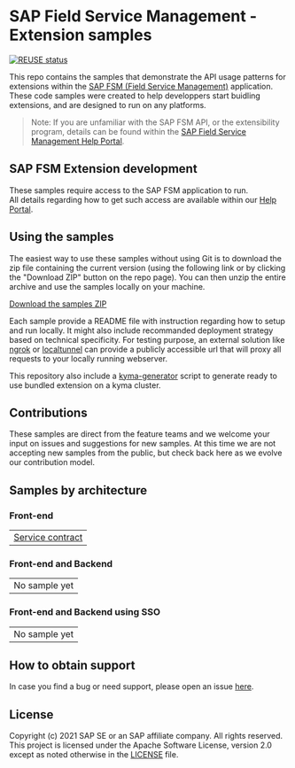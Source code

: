 # SAP Field Service Management - Extension samples

[![REUSE status](https://api.reuse.software/badge/github.com/SAP-samples/fsm-extension-sample)](https://api.reuse.software/info/github.com/SAP-samples/fsm-extension-sample)

This repo contains the samples that demonstrate the API usage patterns for extensions within the [SAP FSM (Field Service Management)](https://www.sap.com/products/field-service-management.html) application. These code samples were created to help developpers start buidling extensions, and are designed to run on any platforms.

> Note: If you are unfamiliar with the SAP FSM API, or the extensibility program, details can be found within the [SAP Field Service Management Help Portal](https://help.sap.com/viewer/product/SAP_FIELD_SERVICE_MANAGEMENT/Cloud/en-US).

## SAP FSM Extension development

These samples require access to the SAP FSM application to run.  
All details regarding how to get such access are available within our [Help Portal](https://help.sap.com/viewer/product/SAP_FIELD_SERVICE_MANAGEMENT/Cloud/en-US).

## Using the samples

The easiest way to use these samples without using Git is to download the zip file containing the current version (using the following link or by clicking the "Download ZIP" button on the repo page). You can then unzip the entire archive and use the samples locally on your machine.

[Download the samples ZIP](../../archive/master.zip)

Each sample provide a README file with instruction regarding how to setup and run locally. It might also include recommanded deployment strategy based on technical specificity. For testing purpose, an external solution like [ngrok](https://ngrok.com/) or [localtunnel](https://github.com/localtunnel/localtunnel) can provide a publicly accessible url that will proxy all requests to your locally running webserver.

This repository also include a [kyma-generator](./kyma-generator) script to generate ready to use bundled extension on a kyma cluster.

## Contributions

These samples are direct from the feature teams and we welcome your input on issues and suggestions for new samples. At this time we are not accepting new samples from the public, but check back here as we evolve our contribution model.

## Samples by architecture

### Front-end

<table>
 <tr>
  <td><a href="samples/service-contract/">Service contract</a></td>
 </tr>
</table>

### Front-end and Backend

<table>
 <tr>
  <td>No sample yet</td>
 </tr>
</table>

### Front-end and Backend using SSO

<table>
 <tr>
  <td>No sample yet</td>
 </tr>
</table>

## How to obtain support
In case you find a bug or need support, please open an issue [here](https://github.com/SAP-samples/fsm-extension-sample/issues/new).

## License
Copyright (c) 2021 SAP SE or an SAP affiliate company. All rights reserved. This project is licensed under the Apache Software License, version 2.0 except as noted otherwise in the [LICENSE](./LICENSE) file.
